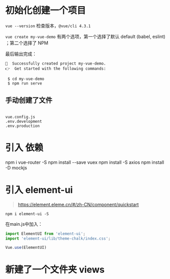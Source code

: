 

# 初始化创建一个项目
`vue --version`
检查版本，`@vue/cli 4.3.1`

`vue create my-vue-demo`
有两个选项，第一个选择了默认 default (babel, eslint) ；第二个选择了 NPM

最后输出完成：

```
🎉  Successfully created project my-vue-demo.
👉  Get started with the following commands:

 $ cd my-vue-demo
 $ npm run serve
```
## 手动创建了文件 
```

vue.config.js
.env.development
.env.production

```
# 引入 依赖

npm i vue-router -S
npm install --save vuex
npm install -S axios
npm install -D mockjs

# 引入 element-ui

> https://element.eleme.cn/#/zh-CN/component/quickstart

`npm i element-ui -S`

在main.js中加入：

```js
import ElementUI from 'element-ui';
import 'element-ui/lib/theme-chalk/index.css';

Vue.use(ElementUI)
```



# 新建了一个文件夹 views